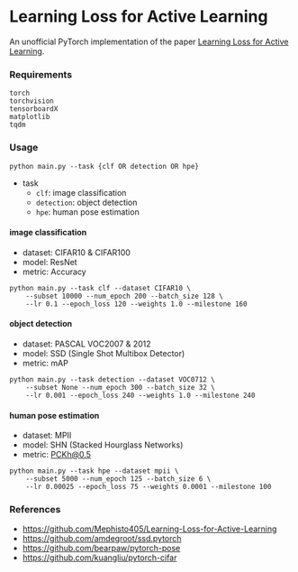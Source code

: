 # Learning Loss for Active Learning

An unofficial PyTorch implementation of the paper [Learning Loss for Active Learning](https://arxiv.org/pdf/1905.03677.pdf).

### Requirements

```shell
torch
torchvision
tensorboardX
matplotlib
tqdm
```

### Usage

```shell
python main.py --task {clf OR detection OR hpe}
```

-  task
    - ```clf```: image classification
    - ```detection```: object detection
    - ```hpe```: human pose estimation
    

#### image classification
- dataset: CIFAR10 & CIFAR100
- model: ResNet
- metric: Accuracy

```shell
python main.py --task clf --dataset CIFAR10 \
    --subset 10000 --num_epoch 200 --batch_size 128 \
    --lr 0.1 --epoch_loss 120 --weights 1.0 --milestone 160
```

#### object detection
- dataset: PASCAL VOC2007 & 2012
- model: SSD (Single Shot Multibox Detector)
- metric: mAP

```shell
python main.py --task detection --dataset VOC0712 \
    --subset None --num_epoch 300 --batch_size 32 \
    --lr 0.001 --epoch_loss 240 --weights 1.0 --milestone 240 
```

#### human pose estimation
- dataset: MPII
- model: SHN (Stacked Hourglass Networks)
- metric: PCKh@0.5

```shell
python main.py --task hpe --dataset mpii \
    --subset 5000 --num_epoch 125 --batch_size 6 \
    --lr 0.00025 --epoch_loss 75 --weights 0.0001 --milestone 100
```

### References

- https://github.com/Mephisto405/Learning-Loss-for-Active-Learning
- https://github.com/amdegroot/ssd.pytorch
- https://github.com/bearpaw/pytorch-pose
- https://github.com/kuangliu/pytorch-cifar





